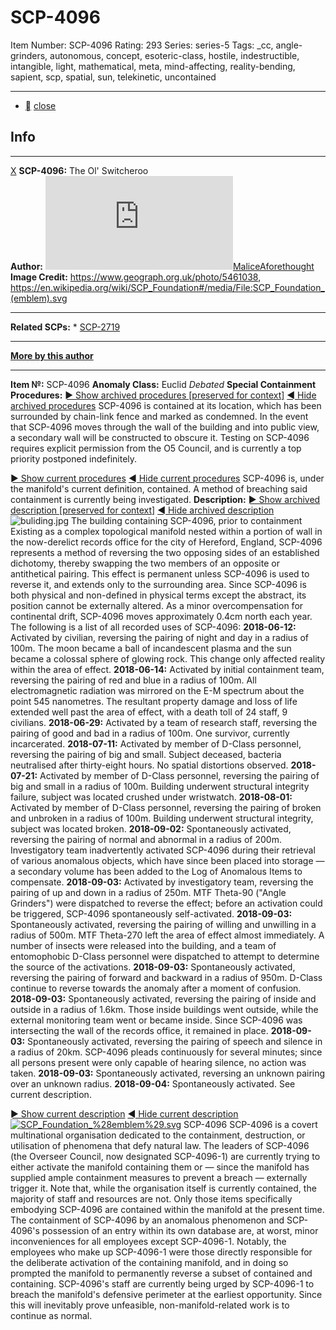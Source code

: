 # SCP-4096
Item Number: SCP-4096
Rating: 293
Series: series-5
Tags: _cc, angle-grinders, autonomous, concept, esoteric-class, hostile, indestructible, intangible, light, mathematical, meta, mind-affecting, reality-bending, sapient, scp, spatial, sun, telekinetic, uncontained

---

  * [](javascript:;)
[close](javascript:;)
## Info
* * *
[X](javascript:;)
**SCP-4096:** The Ol' Switcheroo  
**Author:** [![MaliceAforethought](https://www.wikidot.com/avatar.php?userid=2902864&amp;size=small&amp;timestamp=1749318695)](http://www.wikidot.com/user:info/maliceaforethought)[MaliceAforethought](http://www.wikidot.com/user:info/maliceaforethought)  
**Image Credit:** <https://www.geograph.org.uk/photo/5461038>, <https://en.wikipedia.org/wiki/SCP_Foundation#/media/File:SCP_Foundation_(emblem).svg>
* * *
**Related SCPs:**
    * [SCP-2719](/scp-2719)
* * *
**[More by this author](http://scp-wiki.wikidot.com/maliceaf-author-ght)**
* * *

**Item №:** SCP-4096
**Anomaly Class:** Euclid _Debated_
**Special Containment Procedures:**
[► Show archived procedures [preserved for context]](javascript:;)
[◄ Hide archived procedures](javascript:;)
SCP-4096 is contained at its location, which has been surrounded by chain-link fence and marked as condemned. In the event that SCP-4096 moves through the wall of the building and into public view, a secondary wall will be constructed to obscure it.
Testing on SCP-4096 requires explicit permission from the O5 Council, and is currently a top priority postponed indefinitely.
  

[► Show current procedures](javascript:;)
[◄ Hide current procedures](javascript:;)
SCP-4096 is, under the manifold's current definition, contained. A method of breaching said containment is currently being investigated.
**Description:**
[► Show archived description [preserved for context]](javascript:;)
[◄ Hide archived description](javascript:;)
![buliding.jpg](https://scp-wiki.wdfiles.com/local--files/scp-4096/buliding.jpg)
The building containing SCP-4096, prior to containment
Existing as a complex topological manifold nested within a portion of wall in the now-derelict records office for the city of Hereford, England, SCP-4096 represents a method of reversing the two opposing sides of an established dichotomy, thereby swapping the two members of an opposite or antithetical pairing. This effect is permanent unless SCP-4096 is used to reverse it, and extends only to the surrounding area. Since SCP-4096 is both physical and non-defined in physical terms except the abstract, its position cannot be externally altered. As a minor overcompensation for continental drift, SCP-4096 moves approximately 0.4cm north each year.
The following is a list of all recorded uses of SCP-4096:
**2018-06-12:** Activated by civilian, reversing the pairing of night and day in a radius of 100m. The moon became a ball of incandescent plasma and the sun became a colossal sphere of glowing rock. This change only affected reality within the area of effect.
**2018-06-14:** Activated by initial containment team, reversing the pairing of red and blue in a radius of 100m. All electromagnetic radiation was mirrored on the E-M spectrum about the point 545 nanometres. The resultant property damage and loss of life extended well past the area of effect, with a death toll of 24 staff, 9 civilians.
**2018-06-29:** Activated by a team of research staff, reversing the pairing of good and bad in a radius of 100m. One survivor, currently incarcerated.
**2018-07-11:** Activated by member of D-Class personnel, reversing the pairing of big and small. Subject deceased, bacteria neutralised after thirty-eight hours. No spatial distortions observed.
**2018-07-21:** Activated by member of D-Class personnel, reversing the pairing of big and small in a radius of 100m. Building underwent structural integrity failure, subject was located crushed under wristwatch.
**2018-08-01:** Activated by member of D-Class personnel, reversing the pairing of broken and unbroken in a radius of 100m. Building underwent structural integrity, subject was located broken.
**2018-09-02:** Spontaneously activated, reversing the pairing of normal and abnormal in a radius of 200m. Investigatory team inadvertently activated SCP-4096 during their retrieval of various anomalous objects, which have since been placed into storage — a secondary volume has been added to the Log of Anomalous Items to compensate.
**2018-09-03:** Activated by investigatory team, reversing the pairing of up and down in a radius of 250m. MTF Theta-90 ("Angle Grinders") were dispatched to reverse the effect; before an activation could be triggered, SCP-4096 spontaneously self-activated.
**2018-09-03:** Spontaneously activated, reversing the pairing of willing and unwilling in a radius of 500m. MTF Theta-270 left the area of effect almost immediately. A number of insects were released into the building, and a team of entomophobic D-Class personnel were dispatched to attempt to determine the source of the activations.
**2018-09-03:** Spontaneously activated, reversing the pairing of forward and backward in a radius of 950m. D-Class continue to reverse towards the anomaly after a moment of confusion.
**2018-09-03:** Spontaneously activated, reversing the pairing of inside and outside in a radius of 1.6km. Those inside buildings went outside, while the external monitoring team went or became inside. Since SCP-4096 was intersecting the wall of the records office, it remained in place.
**2018-09-03:** Spontaneously activated, reversing the pairing of speech and silence in a radius of 20km. SCP-4096 pleads continuously for several minutes; since all persons present were only capable of hearing silence, no action was taken.
**2018-09-03:** Spontaneously activated, reversing an unknown pairing over an unknown radius.
**2018-09-04:** Spontaneously activated. See current description.
  

[► Show current description](javascript:;)
[◄ Hide current description](javascript:;)
[![SCP_Foundation_%28emblem%29.svg](https://scp-wiki.wdfiles.com/local--resized-images/scp-4096/SCP_Foundation_%28emblem%29.svg/medium.jpg)](https://scp-wiki.wdfiles.com/local--files/scp-4096/SCP_Foundation_%28emblem%29.svg)
SCP-4096
SCP-4096 is a covert multinational organisation dedicated to the containment, destruction, or utilisation of phenomena that defy natural law. The leaders of SCP-4096 (the Overseer Council, now designated SCP-4096-1) are currently trying to either activate the manifold containing them or — since the manifold has supplied ample containment measures to prevent a breach — externally trigger it.
Note that, while the organisation itself is currently contained, the majority of staff and resources are not. Only those items specifically embodying SCP-4096 are contained within the manifold at the present time. The containment of SCP-4096 by an anomalous phenomenon and SCP-4096's possession of an entry within its own database are, at worst, minor inconveniences for all employees except SCP-4096-1. Notably, the employees who make up SCP-4096-1 were those directly responsible for the deliberate activation of the containing manifold, and in doing so prompted the manifold to permanently reverse a subset of contained and containing.
SCP-4096's staff are currently being urged by SCP-4096-1 to breach the manifold's defensive perimeter at the earliest opportunity. Since this will inevitably prove unfeasible, non-manifold-related work is to continue as normal.